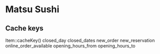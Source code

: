 # Matsu Sushi

## Cache keys

Item::cacheKey()
closed_day
closed_dates
new_order
new_reservation
online_order_available
opening_hours_from
opening_hours_to
